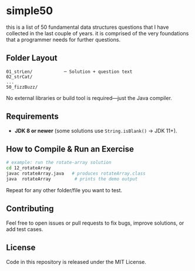 # simple50

this is a list of 50 fundamental data structures questions that I have collected in the last couple of years. it is comprised of the very foundations that a programmer needs for further questions.

## Folder Layout
```
01_strLen/            ─ Solution + question text
02_strCat/
...
50_fizzBuzz/
```
No external libraries or build tool is required—just the Java compiler.

## Requirements
* **JDK 8 or newer** (some solutions use `String.isBlank()` → JDK 11+).

## How to Compile & Run an Exercise
```bash
# example: run the rotate-array solution
cd 12_rotateArray
javac rotateArray.java   # produces rotateArray.class
java  rotateArray         # prints the demo output
```
Repeat for any other folder/file you want to test.

## Contributing
Feel free to open issues or pull requests to fix bugs, improve solutions, or add test cases.

## License
Code in this repository is released under the MIT License.
